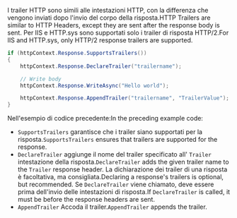 <span data-ttu-id="196fe-101">I trailer HTTP sono simili alle intestazioni HTTP, con la differenza che vengono inviati dopo l'invio del corpo della risposta.</span><span class="sxs-lookup"><span data-stu-id="196fe-101">HTTP Trailers are similar to HTTP Headers, except they are sent after the response body is sent.</span></span> <span data-ttu-id="196fe-102">Per IIS e HTTP.sys sono supportati solo i trailer di risposta HTTP/2.</span><span class="sxs-lookup"><span data-stu-id="196fe-102">For IIS and HTTP.sys, only HTTP/2 response trailers are supported.</span></span>

```csharp
if (httpContext.Response.SupportsTrailers())
{
    httpContext.Response.DeclareTrailer("trailername"); 

    // Write body
    httpContext.Response.WriteAsync("Hello world");

    httpContext.Response.AppendTrailer("trailername", "TrailerValue");
}
```

<span data-ttu-id="196fe-103">Nell'esempio di codice precedente:</span><span class="sxs-lookup"><span data-stu-id="196fe-103">In the preceding example code:</span></span>

* <span data-ttu-id="196fe-104">`SupportsTrailers` garantisce che i trailer siano supportati per la risposta.</span><span class="sxs-lookup"><span data-stu-id="196fe-104">`SupportsTrailers` ensures that trailers are supported for the response.</span></span>
* <span data-ttu-id="196fe-105">`DeclareTrailer` aggiunge il nome del trailer specificato all' `Trailer` intestazione della risposta.</span><span class="sxs-lookup"><span data-stu-id="196fe-105">`DeclareTrailer` adds the given trailer name to the `Trailer` response header.</span></span> <span data-ttu-id="196fe-106">La dichiarazione dei trailer di una risposta è facoltativa, ma consigliata.</span><span class="sxs-lookup"><span data-stu-id="196fe-106">Declaring a response's trailers is optional, but recommended.</span></span> <span data-ttu-id="196fe-107">Se `DeclareTrailer` viene chiamato, deve essere prima dell'invio delle intestazioni di risposta.</span><span class="sxs-lookup"><span data-stu-id="196fe-107">If `DeclareTrailer` is called, it must be before the response headers are sent.</span></span>
* <span data-ttu-id="196fe-108">`AppendTrailer` Accoda il trailer.</span><span class="sxs-lookup"><span data-stu-id="196fe-108">`AppendTrailer` appends the trailer.</span></span>
